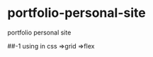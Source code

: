 # portfolio-personal-site
portfolio personal site

##-1 using in css =>grid
                  =>flex
